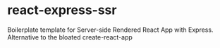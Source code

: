 # react-express-ssr
Boilerplate template for Server-side Rendered React App with Express. Alternative to the bloated create-react-app

